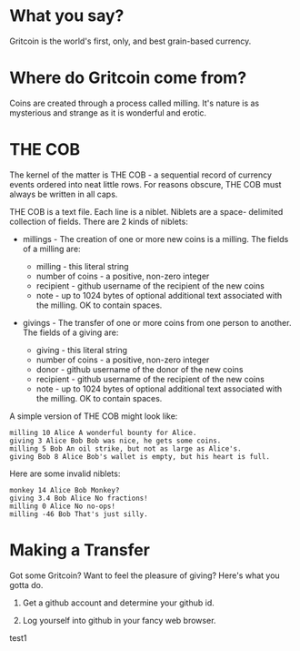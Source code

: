 # What you say?

Gritcoin is the world's first, only, and best grain-based currency.

# Where do Gritcoin come from?

Coins are created through a process called milling.  It's nature
is as mysterious and strange as it is wonderful and erotic.

# THE COB #

The kernel of the matter is THE COB - a sequential record of currency
events ordered into neat little rows.  For reasons obscure, THE COB must
always be written in all caps.

THE COB is a text file.  Each line is a niblet.  Niblets are a space-
delimited collection of fields.  There are 2 kinds of niblets:

* millings - The creation of one or more new coins is a milling.  The
fields of a milling are:

   * milling - this literal string
   * number of coins - a positive, non-zero integer
   * recipient - github username of the recipient of the new coins
   * note - up to 1024 bytes of optional additional text associated with the milling.  OK to contain spaces.

* givings - The transfer of one or more coins from one person to another.
The fields of a giving are:

   * giving - this literal string
   * number of coins - a positive, non-zero integer
   * donor - github username of the donor of the new coins
   * recipient - github username of the recipient of the new coins
   * note - up to 1024 bytes of optional additional text associated with the milling.  OK to contain spaces.

A simple version of THE COB might look like:

    milling 10 Alice A wonderful bounty for Alice.
    giving 3 Alice Bob Bob was nice, he gets some coins.
    milling 5 Bob An oil strike, but not as large as Alice's.
    giving Bob 8 Alice Bob's wallet is empty, but his heart is full.

Here are some invalid niblets:

    monkey 14 Alice Bob Monkey?
    giving 3.4 Bob Alice No fractions!
    milling 0 Alice No no-ops!
    milling -46 Bob That's just silly.

# Making a Transfer #

Got some Gritcoin?  Want to feel the pleasure of giving?  Here's what
you gotta do.

1. Get a github account and determine your github id.

2. Log yourself into github in your fancy web browser.

test1
